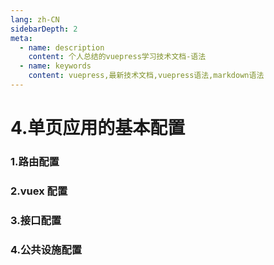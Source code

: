 ```yaml
---
lang: zh-CN
sidebarDepth: 2
meta:
  - name: description
    content: 个人总结的vuepress学习技术文档-语法
  - name: keywords
    content: vuepress,最新技术文档,vuepress语法,markdown语法
---
```


# 4.单页应用的基本配置

### 1.路由配置

### 2.vuex 配置

### 3.接口配置

### 4.公共设施配置
